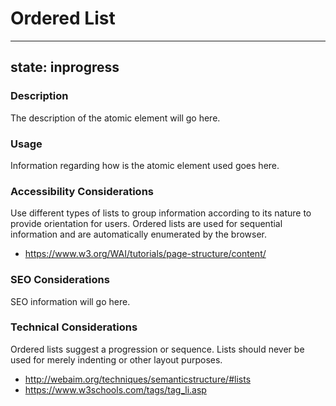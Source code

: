 # Ordered List

---
state: inprogress
---

### Description
The description of the atomic element will go here.

### Usage
Information regarding how is the atomic element used goes here.

### Accessibility Considerations
Use different types of lists to group information according to its nature to provide orientation for users. Ordered lists are used for sequential information and are automatically enumerated by the browser.
* https://www.w3.org/WAI/tutorials/page-structure/content/

### SEO Considerations
SEO information will go here.

### Technical Considerations
Ordered lists suggest a progression or sequence. Lists should never be used for merely indenting or other layout purposes.
* http://webaim.org/techniques/semanticstructure/#lists
* https://www.w3schools.com/tags/tag_li.asp
